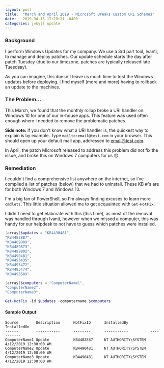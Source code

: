 ```yaml
---
layout: post
title:  "March and April 2019 - Microsoft Breaks Custom URI Schemes"
date:   2019-04-15 17:20:21 -0400
categories: jekyll update
---
```


### Background
I perform Windows Updates for my company. We use a 3rd part tool, Ivanti, to manage and deploy patches. Our update schedule starts the day after patch Tuesday (due to our timezone, patches are typically released late Tuesdsay).

As you can imagine, this doesn't leave us much time to test the Windows updates before deploying. I find myself (more and more) having to rollback an update to the machines.

### The Problem...
This March, we found that the monthly rollup broke a URI handler on Windows 10 for one of our in-house apps. This feature was used often enough where I needed to remove the problematic patches.

**Side note:** If you don't know what a URI handler is, the quickest way to explain is by example. Type `mailto:email@test.com` in your browser. This should open up your default mail app, addressed to email@test.com.

In April, the patch Microsoft released to address this problem did not fix the issue, and broke this on Windows 7 computers for us :disappointed:

### Remediation

I couldn't find a comprehensive list anywhere on the internet, so I've compiled a list of patches (below) that we had to uninstall. These KB #'s are for both Windows 7 and Windows 10.

I'm a big fan of PowerShell, so I'm always finding excuses to learn more `cmdlets`. This little situation allowed me to get acquainted with `Get-HotFix`.

I didn't need to get elaborate with this (this time), as most of the removal was handled through Ivanti, however when we missed a computer, this was handy for our helpdesk to not have to guess which patches were installed.

```powershell
[array]$updates = "KB4490481",
"KB4482887",
"KB4489889",
"KB4489873",
"KB4489892",
"KB4490481",
"KB4493435",
"KB4493472",
"KB4493474",
"KB4493509"

[array]$computers = "ComputerName1",
"ComputerName2",
"ComputerName3",

Get-HotFix -id $updates -computername $computers
```

#### Sample Output

```
Source        Description      HotFixID      InstalledBy          InstalledOn              
------        -----------      --------      -----------          -----------              
ComputerName1 Update           KB4482887     NT AUTHORITY\SYSTEM  4/12/2019 12:00:00 AM    
ComputerName2 Update           KB4490481     NT AUTHORITY\SYSTEM  4/12/2019 12:00:00 AM    
ComputerName3 Update           KB4490481     NT AUTHORITY\SYSTEM  4/12/2019 12:00:00 AM    
```